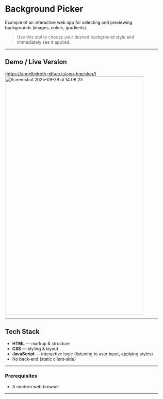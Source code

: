 # Background Picker

Example of an interactive web app for selecting and previewing backgrounds (images, colors, gradients).  

> Use this tool to choose your desired background style and immediately see it applied.

---

## Demo / Live Version
(https://angelbelroth.github.io/app-bgpicker/)
<img width="455" height="784" alt="Screenshot 2025-09-29 at 14 08 23" src="https://github.com/user-attachments/assets/4a6270ba-8353-4ca4-b84c-37b1b81c26b0" />

---

## Tech Stack

- **HTML** — markup & structure  
- **CSS** — styling & layout  
- **JavaScript** — interactive logic (listening to user input, applying styles)  
- No back-end (static client-side)  

---

### Prerequisites

- A modern web browser

---

